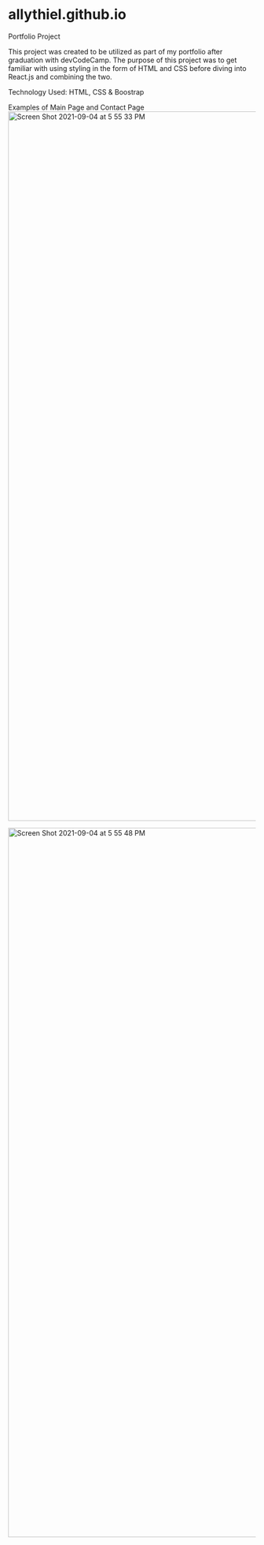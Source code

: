 # allythiel.github.io
Portfolio Project

This project was created to be utilized as part of my portfolio after graduation with devCodeCamp. The purpose of this project was to get familiar with using styling in the form of HTML and CSS before diving into React.js and combining the two. 


Technology Used: HTML, CSS & Boostrap

Examples of Main Page and Contact Page
<img width="1440" alt="Screen Shot 2021-09-04 at 5 55 33 PM" src="https://user-images.githubusercontent.com/83989341/132109870-77a444fe-0382-4621-8610-7b8f073c60dd.png">


<img width="1440" alt="Screen Shot 2021-09-04 at 5 55 48 PM" src="https://user-images.githubusercontent.com/83989341/132109862-f2bdd00c-80ad-4a74-a0c7-3fe8c68e6d99.png">
